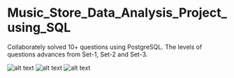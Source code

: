 # Music_Store_Data_Analysis_Project_using_SQL

Collaborately solved 10+ questions using PostgreSQL. The levels of questions advances from Set-1, Set-2 and Set-3. 

![alt text](./SET3/Q1.png)
![alt text](./SET3/Q2.png)
![alt text](./SET3/Q3.png)
